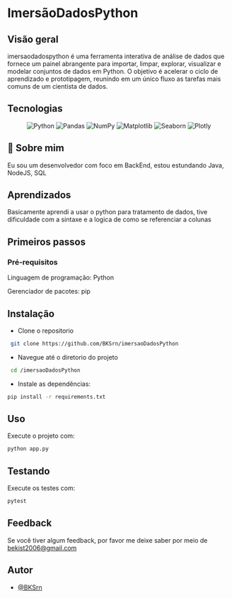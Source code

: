 
# ImersãoDadosPython

## Visão geral
imersaodadospython é uma ferramenta interativa de análise de dados que fornece um painel abrangente para importar, limpar, explorar, visualizar e modelar conjuntos de dados em Python. O objetivo é acelerar o ciclo de aprendizado e prototipagem, reunindo em um único fluxo as tarefas mais comuns de um cientista de dados.

## Tecnologias
<p align="center"> <img alt="Python" src="https://img.shields.io/badge/python-3776AB?style=for-the-badge&logo=python&logoColor=white"> <img alt="Pandas" src="https://img.shields.io/badge/pandas-150458?style=for-the-badge&logo=pandas&logoColor=white"> <img alt="NumPy" src="https://img.shields.io/badge/numpy-013243?style=for-the-badge&logo=numpy&logoColor=white"> <img alt="Matplotlib" src="https://img.shields.io/badge/matplotlib-11557c?style=for-the-badge"> <img alt="Seaborn" src="https://img.shields.io/badge/seaborn-4C78A8?style=for-the-badge"> <img alt="Plotly" src="https://img.shields.io/badge/plotly-3F4F75?style=for-the-badge&logo=plotly&logoColor=white"> </p>

## 🚀 Sobre mim
Eu sou um desenvolvedor com foco em BackEnd, estou estundando Java, NodeJS, SQL

## Aprendizados

Basicamente aprendi a usar o python para tratamento de dados, tive dificuldade com a sintaxe e a logica de como se referenciar a colunas



## Primeiros passos
### Pré‑requisitos
Linguagem de programação: Python

Gerenciador de pacotes: pip

## Instalação
- Clone o repositorio
```bash
 git clone https://github.com/BKSrn/imersaoDadosPython
```
- Navegue até o diretorio do projeto
```bash
 cd /imersaoDadosPython
```
- Instale as dependências:

```bash
pip install -r requirements.txt
```

## Uso
Execute o projeto com:

```bash
python app.py
```

## Testando
Execute os testes com:

```bash
pytest
```

## Feedback
Se você tiver algum feedback, por favor me deixe saber por meio de bekist2006@gmail.com

## Autor
- [@BKSrn](https://github.com/BKSrn)
